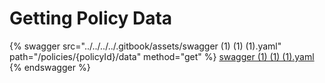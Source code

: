 # Getting Policy Data

{% swagger src="../../../../.gitbook/assets/swagger (1) (1) (1).yaml" path="/policies/{policyId}/data" method="get" %}
[swagger (1) (1) (1).yaml](<../../../../.gitbook/assets/swagger (1) (1) (1).yaml>)
{% endswagger %}
